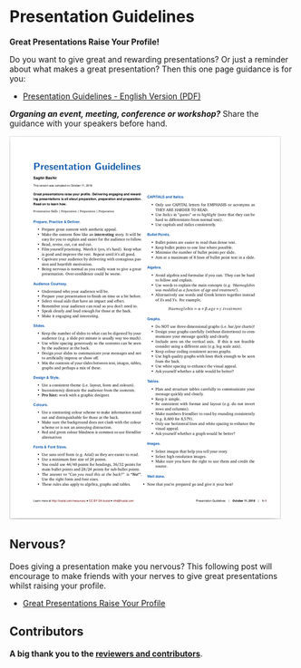 # Presentation Guidelines

**Great Presentations Raise Your Profile!**

Do you want to give great and rewarding presentations? Or just a reminder 
about what makes a great presentation? Then this one page guidance is for you:

* [Presentation Guidelines - English Version (PDF)](http://ilustat.com/shared/Presentation-Guidelines-EN.pdf)

***Organing an event, meeting, conference or workshop?*** Share the guidance with your speakers before hand.

[![](docs/Presentation-Guidelines-EN-half.png)](https://github.com/saghirb/Presentation-Guidelines-EN/blob/master/Presentation-Guidelines-EN.pdf)

## Nervous?

Does giving a presentation make you nervous? This following post will encourage to make friends with your nerves to give great presentations whilst raising your profile.

* [Great Presentations Raise Your Profile](http://www.ilustat.com/post/great-presentations-raise-your-profile/)


## Contributors

**A big thank you to the [reviewers and contributors](https://github.com/saghirb/Presentation-Guidelines-EN/blob/master/Contributors.md)**.
